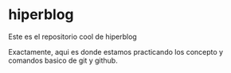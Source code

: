 # hiperblog
Este es el repositorio cool de hiperblog 

Exactamente, aqui es donde estamos practicando los concepto y comandos basico de git y github.



